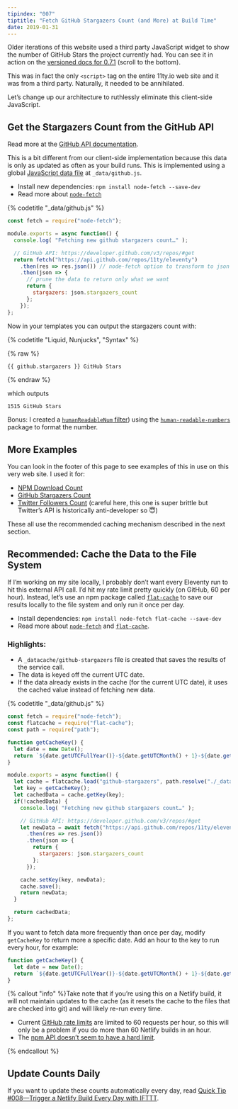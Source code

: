 ```yaml
---
tipindex: "007"
tiptitle: "Fetch GitHub Stargazers Count (and More) at Build Time"
date: 2019-01-31
---
```


Older iterations of this website used a third party JavaScript widget to show the number of GitHub Stars the project currently had. You can see it in action on the [versioned docs for 0.7.1](https://v0-7-1.11ty.io/docs/) (scroll to the bottom).

This was in fact the only `<script>` tag on the entire 11ty.io web site and it was from a third party. Naturally, it needed to be annihilated.

Let’s change up our architecture to ruthlessly eliminate this client-side JavaScript.

## Get the Stargazers Count from the GitHub API

Read more at the [GitHub API documentation](https://developer.github.com/v3/repos/#get).

This is a bit different from our client-side implementation because this data is only as updated as often as your build runs. This is implemented using a global [JavaScript data file](/docs/data-js/) at `_data/github.js`.

* Install new dependencies: `npm install node-fetch --save-dev`
* Read more about [`node-fetch`](https://www.npmjs.com/package/node-fetch)

{% codetitle "_data/github.js" %}

```js
const fetch = require("node-fetch");

module.exports = async function() {
  console.log( "Fetching new github stargazers count…" );

  // GitHub API: https://developer.github.com/v3/repos/#get
  return fetch("https://api.github.com/repos/11ty/eleventy")
    .then(res => res.json()) // node-fetch option to transform to json
    .then(json => {
      // prune the data to return only what we want
      return {
        stargazers: json.stargazers_count
      };
    });
};
```

Now in your templates you can output the stargazers count with:

{% codetitle "Liquid, Nunjucks", "Syntax" %}

{% raw %}
```html
{{ github.stargazers }} GitHub Stars
```
{% endraw %}

which outputs

```
1515 GitHub Stars
```

Bonus: I created a [`humanReadableNum` filter](https://github.com/11ty/11ty.io/blob/ac3579909078f860f4af1185c8f7353d56833c22/.eleventy.js#L82)) using the [`human-readable-numbers`](https://www.npmjs.com/package/human-readable-numbers) package to format the number.

## More Examples

You can look in the footer of this page to see examples of this in use on this very web site. I used it for:

* [NPM Download Count](https://github.com/11ty/11ty.io/blob/ac3579909078f860f4af1185c8f7353d56833c22/_data/npm.js)
* [GitHub Stargazers Count](https://github.com/11ty/11ty.io/blob/ac3579909078f860f4af1185c8f7353d56833c22/_data/github.js)
* [Twitter Followers Count](https://github.com/11ty/11ty.io/blob/ac3579909078f860f4af1185c8f7353d56833c22/_data/twitter.js) (careful here, this one is super brittle but Twitter’s API is historically anti-developer so 😇)

These all use the recommended caching mechanism described in the next section.

## Recommended: Cache the Data to the File System

If I’m working on my site locally, I probably don’t want every Eleventy run to hit this external API call. I’d hit my rate limit pretty quickly (on GitHub, 60 per hour). Instead, let’s use an npm package called [`flat-cache`](https://www.npmjs.com/package/flat-cache) to save our results locally to the file system and only run it once per day.

* Install dependencies: `npm install node-fetch flat-cache --save-dev`
* Read more about [`node-fetch`](https://www.npmjs.com/package/node-fetch) and [`flat-cache`](https://www.npmjs.com/package/flat-cache).

### Highlights:

* A `_datacache/github-stargazers` file is created that saves the results of the service call.
* The data is keyed off the current UTC date.
* If the data already exists in the cache (for the current UTC date), it uses the cached value instead of fetching new data.

{% codetitle "_data/github.js" %}

```js
const fetch = require("node-fetch");
const flatcache = require("flat-cache");
const path = require("path");

function getCacheKey() {
  let date = new Date();
  return `${date.getUTCFullYear()}-${date.getUTCMonth() + 1}-${date.getUTCDate()}`;
}

module.exports = async function() {
  let cache = flatcache.load("github-stargazers", path.resolve("./_datacache"));
  let key = getCacheKey();
  let cachedData = cache.getKey(key);
  if(!cachedData) {
    console.log( "Fetching new github stargazers count…" );

    // GitHub API: https://developer.github.com/v3/repos/#get
    let newData = await fetch("https://api.github.com/repos/11ty/eleventy")
      .then(res => res.json())
      .then(json => {
        return {
          stargazers: json.stargazers_count
        };
      });

    cache.setKey(key, newData);
    cache.save();
    return newData;
  }

  return cachedData;
};
```

If you want to fetch data more frequently than once per day, modify `getCacheKey` to return more a specific date. Add an hour to the key to run every hour, for example:

```js
function getCacheKey() {
  let date = new Date();
  return `${date.getUTCFullYear()}-${date.getUTCMonth() + 1}-${date.getUTCDate()} ${date.getUTCHours()}`;
}
```

{% callout "info" %}Take note that if you’re using this on a Netlify build, it will not maintain updates to the cache (as it resets the cache to the files that are checked into git) and will likely re-run every time.
<ul>
  <li>Current <a href="https://developer.github.com/v3/#rate-limiting">GitHub rate limits</a> are limited to 60 requests per hour, so this will only be a problem if you do more than 60 Netlify builds in an hour.</li>
  <li>The <a href="https://blog.npmjs.org/post/164799520460/api-rate-limiting-rolling-out">npm API doesn’t seem to have a hard limit</a>.</li>
</ul>{% endcallout %}

## Update Counts Daily

If you want to update these counts automatically every day, read [Quick Tip #008—Trigger a Netlify Build Every Day with IFTTT](/docs/quicktips/netlify-ifttt/).
